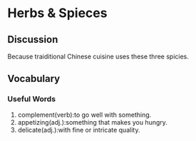# Herbs & Spieces
## Discussion
Because traiditional Chinese cuisine uses these three spicies.  

## Vocabulary
### Useful Words
1. complement(verb):to go well with something.
1. appetizing(adj.):something that makes you hungry.
1. delicate(adj.):with fine or intricate quality.
